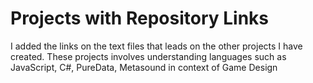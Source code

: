 # Projects with Repository Links
I added the links on the text files that leads on the other projects I have created. These projects involves understanding languages such as JavaScript, C#, PureData, Metasound in context of Game Design
